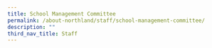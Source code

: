 ```yaml
---
title: School Management Committee
permalink: /about-northland/staff/school-management-committee/
description: ""
third_nav_title: Staff
---
```

